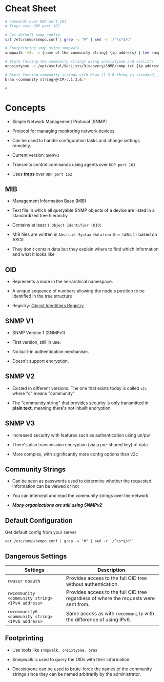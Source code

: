 # Cheat Sheet

```bash
# Commands over UDP port 161
# Traps over UDP port 162

# Get default snmp config
cat /etc/snmp/snmpd.conf | grep -v "#" | sed -r '/^\s*$/d'

# Footprinting snmp using snmpwalk
snmpwalk -v2c -c {name of the community string} {ip address} | tee snmpwalk.txt

# Brute forcing the community strings using onesixtyone and seclists
onesixtyone -c /opt/useful/SecLists/Discovery/SNMP/snmp.txt {ip address}

# Brute forcing community strings with Braa (1.3.6 thing is standard, just fill in community string and ip)
braa <community string>@<IP>:.1.3.6.*   

# 
```

# Concepts

- Simple Network Management Protocol (SNMP)

- Protocol for managing monitoring network devices

- Can be used to handle configuration tasks and change settings remotely.

- Current version: `SNMPv3`

- Transmits control commands using agents over `UDP port 161`

- Uses **traps** over `UDP port 162`

## MIB

- Management Information Base (MIB)

- Text file in which all queryable SNMP objects of a device are listed in a standardized tree hierarchy

- Contains at least  `1 Object Identifier (OID)`

- MIB files are written in `Abstract Syntax Notation One (ASN.1)` based on ASCII

- They don't contain data but they explain where to find which information and what it looks like

## OID

- Represents a node in the heirarchical namespace.

- A unique sequence of numbers allowing the node's position to be identified in the tree structure

- Registry: [Object Identifiers Registry](https://www.alvestrand.no/objectid/)

## SNMP V1

- SNMP Version 1 (SNMPv1)

- First version, still in use.

- No built-in authentication mechanism.

- Doesn't support encryption.

## SNMP V2

- Existed in different versions. The one that exists today is called `v2c` where "c" means "community"

- The "community string" that provides security is only transmitted in **plain text**, meaning there's not inbuilt encryption

## SNMP V3

- Increased security with features such as authentication using un/pw

- There's also transmission encryption (via a pre-shared key) of data

- More complex, with significantly more config options than v2c

## Community Strings

- Can be seen as passwords used to determine whether the requested information can be viewed or not

- You can intercept and read the community strings over the network

- ***Many organizations are still using SNMPv2***

## Default Configuration

Get default config from your server

```shell-session
cat /etc/snmp/snmpd.conf | grep -v "#" | sed -r '/^\s*$/d'`
```

## Dangerous Settings

| **Settings**                                     | **Description**                                                                       |
| ------------------------------------------------ | ------------------------------------------------------------------------------------- |
| `rwuser noauth`                                  | Provides access to the full OID tree without authentication.                          |
| `rwcommunity <community string> <IPv4 address>`  | Provides access to the full OID tree regardless of where the requests were sent from. |
| `rwcommunity6 <community string> <IPv6 address>` | Same access as with `rwcommunity` with the difference of using IPv6.                  |

## Footprinting

- Use tools like `snmpwalk, onsixtyone, braa`

- Snmpwalk is used to query the OIDs with their information

- Onesixtyone can be used to brute-force the names of the community strings since they can be named arbitrarily by the administrator.